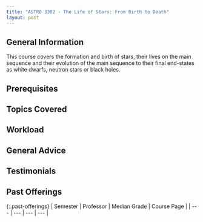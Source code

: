 ```yaml
---
title: "ASTRO 3302 - The Life of Stars: From Birth to Death"
layout: post
---
```


<link rel="stylesheet" href="/main.css">

## General Information

This course covers the formation and birth of stars, their lives on the main sequence and their evolution of the main 
sequence to their final end-states as white dwarfs, neutron stars or black holes.

## Prerequisites



## Topics Covered



## Workload



## General Advice



## Testimonials



## Past Offerings

{:.past-offerings}
| Semester | Professor | Median Grade | Course Page |
| --- | --- | --- | --- |

